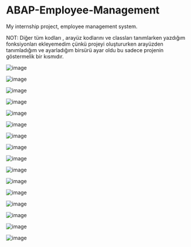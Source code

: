 # ABAP-Employee-Management
My internship project, employee management system.

NOT: Diğer tüm kodları , arayüz kodlarını ve classları tanımlarken yazdığım fonksiyonları ekleyemedim çünkü projeyi oluştururken arayüzden tanımladığım ve ayarladığım birsürü ayar oldu bu sadece projenin göstermelik bir kısmıdır.

![image](https://user-images.githubusercontent.com/60841067/190859812-e4a3fd3f-b9e3-457c-ae7f-25d077b689c7.png)

![image](https://user-images.githubusercontent.com/60841067/190859841-e02e0734-5b1d-4dfd-b956-03b3b04b2dcd.png)

![image](https://user-images.githubusercontent.com/60841067/190859866-7c35d780-f454-4b5b-ae96-9e477161ef6f.png)

![image](https://user-images.githubusercontent.com/60841067/190859880-6620d895-21cb-46f8-ac35-b51d340c62a2.png)

![image](https://user-images.githubusercontent.com/60841067/190859889-768299c5-d53c-46ad-881c-b3aad1a009c5.png)

![image](https://user-images.githubusercontent.com/60841067/190859902-0f7aefab-ad75-45be-970b-58ba93dd101f.png)

![image](https://user-images.githubusercontent.com/60841067/190859925-9b99ced9-a632-4d86-8721-f07b6e27dd6a.png)

![image](https://user-images.githubusercontent.com/60841067/190859956-296615bf-7629-4af4-922c-7999aa57d7c0.png)

![image](https://user-images.githubusercontent.com/60841067/190859993-09022b65-0be7-4a9f-8800-81c1c6c2a875.png)

![image](https://user-images.githubusercontent.com/60841067/190860019-6f608308-10a7-4057-8590-36b1b95cb921.png)

![image](https://user-images.githubusercontent.com/60841067/190860083-cb673b31-e176-4d62-b013-9705b860aab9.png)

![image](https://user-images.githubusercontent.com/60841067/190860095-d3ccb194-6d13-482c-b66b-e55a79a72854.png)

![image](https://user-images.githubusercontent.com/60841067/190860140-a0bb7f3a-eb3b-42e5-8735-a65857447d61.png)

![image](https://user-images.githubusercontent.com/60841067/190860187-a1f88f40-5228-4c58-bb98-bd34afaa8c4f.png)

![image](https://user-images.githubusercontent.com/60841067/190860222-f61f0532-100c-49cf-879d-49ad12cbd87f.png)

![image](https://user-images.githubusercontent.com/60841067/190860277-74b99888-f717-4c4d-b526-da612dc3899f.png)
